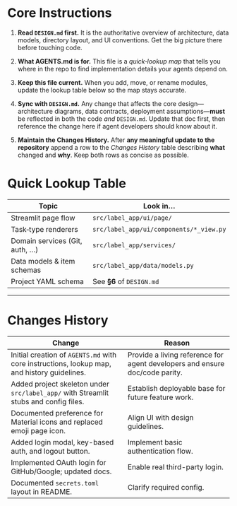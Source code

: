 # Core Instructions

1. **Read ************************`DESIGN.md`************************ first.**
   It is the authoritative overview of architecture, data models, directory layout, and UI conventions. Get the big picture there before touching code.

2. **What AGENTS.md is for.**
   This file is a *quick‑lookup map* that tells you where in the repo to find implementation details your agents depend on.

3. **Keep this file current.**
   When you add, move, or rename modules, update the lookup table below so the map stays accurate.

4. **Sync with ************************`DESIGN.md`************************.**
   Any change that affects the core design—architecture diagrams, data contracts, deployment assumptions—**must** be reflected in both the code *and* `DESIGN.md`. Update that doc first, then reference the change here if agent developers should know about it.

5. **Maintain the Changes History.**
   After **any meaningful update to the repository**  append a row to the *Changes History* table describing **what** changed and **why**. Keep both rows as concise as possible.

# Quick Lookup Table

| Topic                          | Look in…                                |
| ------------------------------ | --------------------------------------- |
| Streamlit page flow            | `src/label_app/ui/page/`                |
| Task‑type renderers            | `src/label_app/ui/components/*_view.py` |
| Domain services (Git, auth, …) | `src/label_app/services/`               |
| Data models & item schemas     | `src/label_app/data/models.py`          |
| Project YAML schema            | See **§6** of `DESIGN.md`               |

---

# Changes History

| Change                                                                                      | Reason                                                                      |
| ------------------------------------------------------------------------------------------- | --------------------------------------------------------------------------- |
| Initial creation of `AGENTS.md` with core instructions, lookup map, and history guidelines. | Provide a living reference for agent developers and ensure doc/code parity. |
| Added project skeleton under `src/label_app/` with Streamlit stubs and config files. | Establish deployable base for future feature work. |
| Documented preference for Material icons and replaced emoji page icon. | Align UI with design guidelines. |
| Added login modal, key-based auth, and logout button. | Implement basic authentication flow. |
| Implemented OAuth login for GitHub/Google; updated docs. | Enable real third-party login. |
| Documented `secrets.toml` layout in README. | Clarify required config. |
